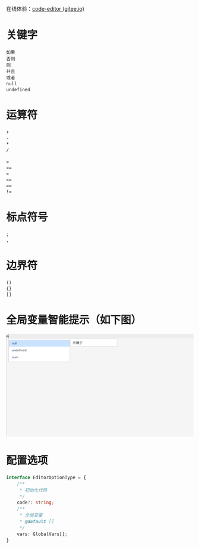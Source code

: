 在线体验：[code-editor (gitee.io)](http://hp-future.gitee.io/code-editor/)



# 关键字

```
如果
否则
则
并且
或者
null
undefined
```

# 运算符

```
+
-
*
/

>
>=
<
<=
==
!=
```

# 标点符号

```
;
,
```

# 边界符

```
()
{}
[]
```

# 全局变量智能提示（如下图）

![](./md_images/智能提示.png)

# 配置选项

```typescript
interface EditorOptionType = {
    /**
     * 初始化代码
     */
    code?: string;
    /**
     * 全局变量
     * @default []
     */
    vars: GlobalVars[];
}
```